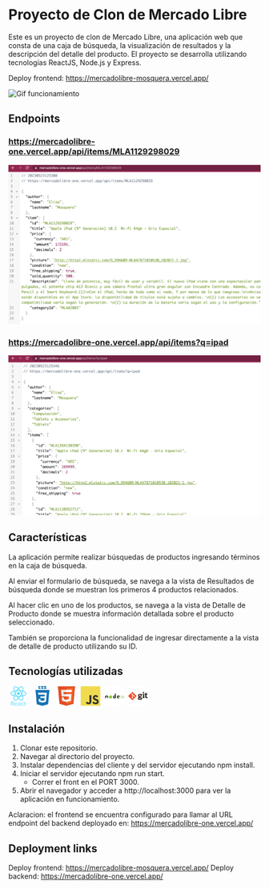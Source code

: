 # Proyecto de Clon de Mercado Libre
Este es un proyecto de clon de Mercado Libre, una aplicación web que consta de una caja de búsqueda, la visualización de resultados y la descripción del detalle del producto. El proyecto se desarrolla utilizando tecnologías  ReactJS, Node.js y Express.

Deploy frontend: https://mercadolibre-mosquera.vercel.app/

![Gif funcionamiento](/readmeAssets/MELI.gif)

## Endpoints

### https://mercadolibre-one.vercel.app/api/items/MLA1129298029

![Gif funcionamiento](/readmeAssets/endpointItemId.png)

### https://mercadolibre-one.vercel.app/api/items?q=ipad

![Gif funcionamiento](/readmeAssets/endpointSearch.png)


## Características
La aplicación permite realizar búsquedas de productos ingresando términos en la caja de búsqueda.

Al enviar el formulario de búsqueda, se navega a la vista de Resultados de búsqueda donde se muestran los primeros 4 productos relacionados.

Al hacer clic en uno de los productos, se navega a la vista de Detalle de Producto donde se muestra información detallada sobre el producto seleccionado.

También se proporciona la funcionalidad de ingresar directamente a la vista de detalle de producto utilizando su ID.

## Tecnologías utilizadas

<div>
  <img src="https://github.com/devicons/devicon/blob/master/icons/react/react-original-wordmark.svg" title="React" alt="React" width="40" height="40"/>&nbsp;
  <img src="https://github.com/devicons/devicon/blob/master/icons/css3/css3-plain-wordmark.svg"  title="CSS3" alt="CSS" width="40" height="40"/>&nbsp;
  <img src="https://github.com/devicons/devicon/blob/master/icons/html5/html5-original.svg" title="HTML5" alt="HTML" width="40" height="40"/>&nbsp;
  <img src="https://github.com/devicons/devicon/blob/master/icons/javascript/javascript-original.svg" title="JavaScript" alt="JavaScript" width="40" height="40"/>&nbsp;
  <img src="https://github.com/devicons/devicon/blob/master/icons/nodejs/nodejs-original-wordmark.svg" title="NodeJS" alt="NodeJS" width="40" height="40"/>&nbsp;
  <img src="https://github.com/devicons/devicon/blob/master/icons/git/git-original-wordmark.svg" title="Git" **alt="Git" width="40" height="40"/>
</div>

## Instalación
1. Clonar este repositorio.
2. Navegar al directorio del proyecto.
3. Instalar dependencias del cliente y del servidor ejecutando npm install.
3. Iniciar el servidor ejecutando npm run start.
    - Correr el front en el PORT 3000.
4. Abrir el navegador y acceder a http://localhost:3000 para ver la aplicación en funcionamiento.

Aclaracion: el frontend se encuentra configurado para llamar al URL endpoint del backend deployado en: https://mercadolibre-one.vercel.app/


## Deployment links

Deploy frontend: https://mercadolibre-mosquera.vercel.app/
Deploy backend: https://mercadolibre-one.vercel.app/
